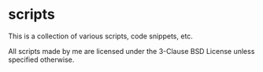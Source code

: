 # scripts

This is a collection of various scripts, code snippets, etc.

All scripts made by me are licensed under the 3-Clause BSD License unless specified otherwise.
